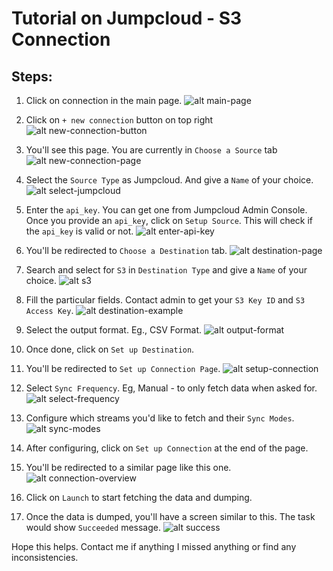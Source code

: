 # Tutorial on Jumpcloud - S3 Connection

## Steps:

1. Click on connection in the main page.
![alt main-page](./main-page.png)

2. Click on `+ new connection` button on top right
![alt new-connection-button](./new-connection.png)

3. You'll see this page. You are currently in `Choose a Source` tab
![alt new-connection-page](./new-connection-page.png)

4. Select the `Source Type` as Jumpcloud. And give a `Name` of your choice.
![alt select-jumpcloud](./select-jumpcloud.png)

5. Enter the `api_key`. You can get one from Jumpcloud Admin Console.
Once you provide an `api_key`, click on `Setup Source`. This will check if the `api_key` is valid or not.
![alt enter-api-key](./api-key.png)

6. You'll be redirected to `Choose a Destination` tab.
![alt destination-page](./destination-page.png)

7. Search and select for `S3` in `Destination Type` and give a `Name` of your choice.
![alt s3](./s3.png) 

8. Fill the particular fields. Contact admin to get your `S3 Key ID` and `S3 Access Key`. 
![alt destination-example](./destination-example.png)

9. Select the output format. Eg., CSV Format.
![alt output-format](./output-format.png)

10. Once done, click on `Set up Destination`. 

11. You'll be redirected to `Set up Connection Page`.
![alt setup-connection](./setup-connection.png)

12. Select `Sync Frequency`. Eg, Manual - to only fetch data when asked for.
![alt select-frequency](./select-frequency.png)

13. Configure which streams you'd like to fetch and their `Sync Modes`.
![alt sync-modes](./sync-modes.png)

14. After configuring, click on `Set up Connection` at the end of the page.

15. You'll be redirected to a similar page like this one.
![alt connection-overview](./connection-overview.png)

16. Click on `Launch` to start fetching the data and dumping.

17. Once the data is dumped, you'll have a screen similar to this. The task would show `Succeeded` message.
![alt success](./success.png)

Hope this helps. Contact me if anything I missed anything or find any inconsistencies.